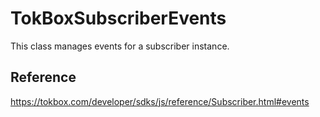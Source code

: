 # TokBoxSubscriberEvents

This class manages events for a subscriber instance.

## Reference

https://tokbox.com/developer/sdks/js/reference/Subscriber.html#events
